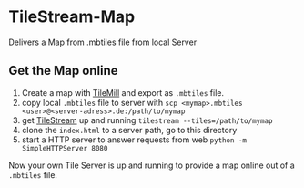 TileStream-Map
==============

Delivers a Map from .mbtiles file from local Server


## Get the Map online

1. Create a map with [TileMill](https://www.mapbox.com/tilemill/) and export as `.mbtiles` file.
2. copy local `.mbtiles` file to server with `scp <mymap>.mbtiles <user>@<server-adress>.de:/path/to/mymap`
3. get [TileStream](https://github.com/mapbox/tilestream) up and running
    `tilestream --tiles=/path/to/mymap`
4. clone the `index.html` to a server path, go to this directory
5. start a HTTP server to answer requests from web
    `python -m SimpleHTTPServer 8080`
    
Now your own Tile Server is up and running to provide a map online out of a `.mbtiles` file.
